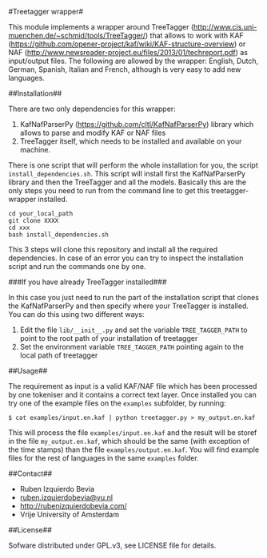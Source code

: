 #Treetagger wrapper#

This module implements a wrapper around TreeTagger (http://www.cis.uni-muenchen.de/~schmid/tools/TreeTagger/) that allows to work with KAF (https://github.com/opener-project/kaf/wiki/KAF-structure-overview) or
NAF (http://www.newsreader-project.eu/files/2013/01/techreport.pdf) as input/output files. The following are allowed by the wrapper: English, Dutch, German, Spanish, Italian and French, although is very
easy to add new languages.

##Installation##

There are two only dependencies for this wrapper:

1. KafNafParserPy (https://github.com/cltl/KafNafParserPy) library which allows to parse and modify KAF or NAF files
2. TreeTagger itself, which needs to be installed and available on your machine.

There is one script that will perform the whole installation for you, the script `install_dependencies.sh`. This script will install
first the KafNafParserPy library and then the TreeTagger and all the models. Basically this are the only steps you need to run
from the command line to get this treetagger-wrapper installed.
```shell
cd your_local_path
git clone XXXX
cd xxx
bash install_dependencies.sh
````

This 3 steps will clone this repository and install all the required dependencies. In case of an error you can try to inspect the installation
script and run the commands one by one.


###If you have already TreeTagger installed###

In this case you just need to run the part of the installation script that clones the KafNafParserPy and then specify where your TreeTagger is installed.
You can do this using two different ways:

1. Edit the file `lib/__init__.py` and set the variable `TREE_TAGGER_PATH` to point to the root path of your installation of treetagger
2. Set the environment variable `TREE_TAGGER_PATH` pointing again to the local path of treetagger


##Usage##

The requirement as input is a valid KAF/NAF file which has been processed by one tokeniser and it contains a correct text layer.
Once installed you can try one of the example files on the `examples` subfolder, by running:
```shell
$ cat examples/input.en.kaf | python treetagger.py > my_output.en.kaf
```

This will process the file `examples/input.en.kaf` and the result will be storef in the file `my_output.en.kaf`, which should be the same
(with exception of the time stamps) than the file `examples/output.en.kaf`. You will find example files for the rest of languages in the same
`examples` folder.

##Contact##

* Ruben Izquierdo Bevia
* ruben.izquierdobevia@vu.nl
* http://rubenizquierdobevia.com/
* Vrije University of Amsterdam

##License##

Sofware distributed under GPL.v3, see LICENSE file for details.

